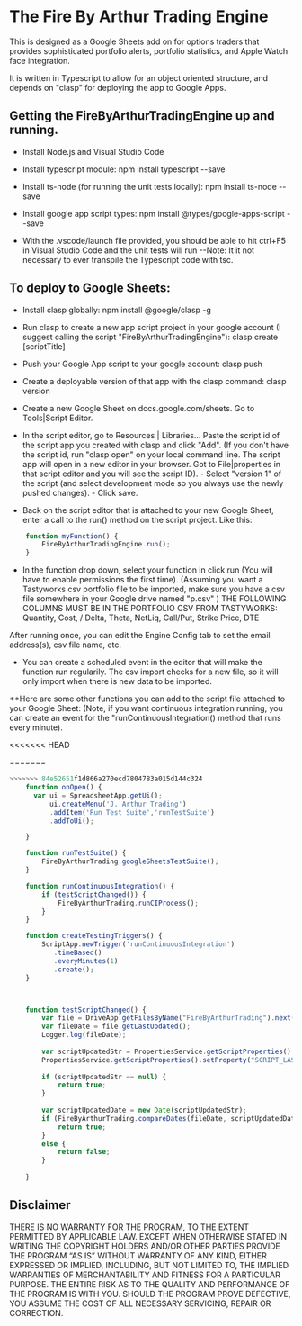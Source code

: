 # The Fire By Arthur Trading Engine
This is designed as a Google Sheets add on for options traders that provides sophisticated portfolio alerts, portfolio statistics, and Apple Watch face integration.

It is written in Typescript to allow for an object oriented structure, and depends on "clasp" for deploying the app to Google Apps.

## Getting the FireByArthurTradingEngine up and running.

- Install Node.js and Visual Studio Code
- Install typescript module: npm install typescript --save
- Install ts-node (for running the unit tests locally): npm install ts-node --save
- Install google app script types: npm install @types/google-apps-script --save

- With the .vscode/launch file provided, you should be able to hit ctrl+F5 in Visual Studio Code and the unit tests will run
        --Note: It it not necessary to ever transpile the Typescript code with tsc.

## To deploy to Google Sheets:

- Install clasp globally: npm install @google/clasp -g
- Run clasp to create a new app script project in your google account (I suggest calling the script "FireByArthurTradingEngine"): clasp create [scriptTitle] 
- Push your Google App script to your google account: clasp push
- Create a deployable version of that app with the clasp command: clasp version

- Create a new Google Sheet on docs.google.com/sheets. Go to Tools|Script Editor.
- In the script editor, go to Resources | Libraries... Paste the script id of the script app you created with clasp and click "Add". 
        (If you don't have the script id, run "clasp open" on your local command line. The script app will
        open in a new editor in your browser. Got to File|properties in that script editor and you will see the script ID).
        - Select "version 1" of the script (and select development mode so you always use the newly pushed changes).
        - Click save.

- Back on the script editor that is attached to your new Google Sheet, enter a call to the run() method on the script project.
    Like this:
    
```javascript
    function myFunction() {
        FireByArthurTradingEngine.run();
    }
```


- In the function drop down, select your function in click run (You will have to enable permissions the first time).
    (Assuming you want a Tastyworks csv portfolio file to be imported, make sure you have a csv file somewhere in your
    Google drive named "p.csv" )
    THE FOLLOWING COLUMNS MUST BE IN THE PORTFOLIO CSV FROM TASTYWORKS: Quantity, Cost, / Delta, Theta, NetLiq, Call/Put, Strike Price, DTE
    
After running once, you can edit the Engine Config tab to set the email address(s), csv file name, etc.

- You can create a scheduled event in the editor that will make the function run regularily. The csv import checks for a new file,
so it will only import when there is new data to be imported.



**Here are some other functions you can add to the script file attached to your Google Sheet:
(Note, if you want continuous integration running, you can create an event for the "runContinuousIntegration() method that runs every minute).

<<<<<<< HEAD

=======
```javascript
>>>>>>> 84e52651f1d866a270ecd7804783a015d144c324
    function onOpen() {
      var ui = SpreadsheetApp.getUi();
          ui.createMenu('J. Arthur Trading')
          .addItem('Run Test Suite','runTestSuite')
          .addToUi();

    }

    function runTestSuite() {
        FireByArthurTrading.googleSheetsTestSuite();
    }

    function runContinuousIntegration() {
        if (testScriptChanged()) {
            FireByArthurTrading.runCIProcess();
        }
    }

    function createTestingTriggers() {
        ScriptApp.newTrigger('runContinuousIntegration')
           .timeBased()
           .everyMinutes(1)
           .create();
    }



    function testScriptChanged() {
        var file = DriveApp.getFilesByName("FireByArthurTrading").next();
        var fileDate = file.getLastUpdated();
        Logger.log(fileDate);
   
        var scriptUpdatedStr = PropertiesService.getScriptProperties().getProperty("SCRIPT_LAST_UPDATED");
        PropertiesService.getScriptProperties().setProperty("SCRIPT_LAST_UPDATED", fileDate+"");
   
        if (scriptUpdatedStr == null) {
            return true;
        }
   
        var scriptUpdatedDate = new Date(scriptUpdatedStr);
        if (FireByArthurTrading.compareDates(fileDate, scriptUpdatedDate) == 1) {
            return true;
        }
        else {
            return false;
        }
 
    }  
```

## Disclaimer

THERE IS NO WARRANTY FOR THE PROGRAM, TO THE EXTENT PERMITTED BY APPLICABLE LAW. EXCEPT WHEN OTHERWISE STATED IN WRITING THE COPYRIGHT HOLDERS AND/OR OTHER PARTIES PROVIDE THE PROGRAM “AS IS” WITHOUT WARRANTY OF ANY KIND, EITHER EXPRESSED OR IMPLIED, INCLUDING, BUT NOT LIMITED TO, THE IMPLIED WARRANTIES OF MERCHANTABILITY AND FITNESS FOR A PARTICULAR PURPOSE. THE ENTIRE RISK AS TO THE QUALITY AND PERFORMANCE OF THE PROGRAM IS WITH YOU. SHOULD THE PROGRAM PROVE DEFECTIVE, YOU ASSUME THE COST OF ALL NECESSARY SERVICING, REPAIR OR CORRECTION.






